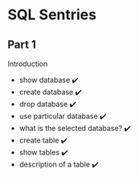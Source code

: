 # SQL Sentries

## Part 1
Introduction
- show database ✔️
- create database ✔️
- drop database ✔️
- use particular database ✔️
- what is the selected database? ✔️
- create table ✔️
- show tables ✔️
- description of a table ✔️